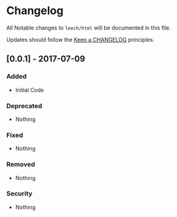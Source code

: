 # Changelog

All Notable changes to `leech/html` will be documented in this file.

Updates should follow the [Keep a CHANGELOG](http://keepachangelog.com/) principles.

## [0.0.1] - 2017-07-09

### Added
- Initial Code

### Deprecated
- Nothing

### Fixed
- Nothing

### Removed
- Nothing

### Security
- Nothing

